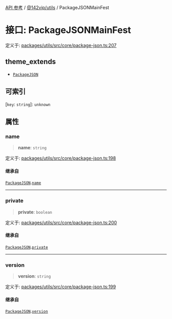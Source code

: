 [API 参考](../wiki/Home) / [@142vip/utils](../wiki/@142vip.utils) / PackageJSONMainFest

# 接口: PackageJSONMainFest

定义于: [packages/utils/src/core/package-json.ts:207](https://github.com/142vip/core-x/blob/25cf658819688f02293d600e7003b5877a2f9489/packages/utils/src/core/package-json.ts#L207)

## theme_extends

- [`PackageJSON`](../wiki/@142vip.utils.%E6%8E%A5%E5%8F%A3.PackageJSON)

## 可索引

\[`key`: `string`\]: `unknown`

## 属性

### name

> **name**: `string`

定义于: [packages/utils/src/core/package-json.ts:198](https://github.com/142vip/core-x/blob/25cf658819688f02293d600e7003b5877a2f9489/packages/utils/src/core/package-json.ts#L198)

#### 继承自

[`PackageJSON`](../wiki/@142vip.utils.%E6%8E%A5%E5%8F%A3.PackageJSON).[`name`](../wiki/@142vip.utils.%E6%8E%A5%E5%8F%A3.PackageJSON#name)

***

### private

> **private**: `boolean`

定义于: [packages/utils/src/core/package-json.ts:200](https://github.com/142vip/core-x/blob/25cf658819688f02293d600e7003b5877a2f9489/packages/utils/src/core/package-json.ts#L200)

#### 继承自

[`PackageJSON`](../wiki/@142vip.utils.%E6%8E%A5%E5%8F%A3.PackageJSON).[`private`](../wiki/@142vip.utils.%E6%8E%A5%E5%8F%A3.PackageJSON#private)

***

### version

> **version**: `string`

定义于: [packages/utils/src/core/package-json.ts:199](https://github.com/142vip/core-x/blob/25cf658819688f02293d600e7003b5877a2f9489/packages/utils/src/core/package-json.ts#L199)

#### 继承自

[`PackageJSON`](../wiki/@142vip.utils.%E6%8E%A5%E5%8F%A3.PackageJSON).[`version`](../wiki/@142vip.utils.%E6%8E%A5%E5%8F%A3.PackageJSON#version)
